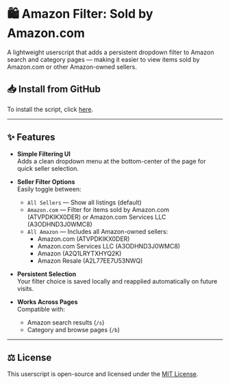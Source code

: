 # 🛍️ Amazon Filter: Sold by Amazon.com

A lightweight userscript that adds a persistent dropdown filter to Amazon search and category pages — making it easier to view items sold by Amazon.com or other Amazon-owned sellers.

## **📥 Install from GitHub**

To install the script, click [here](https://raw.githubusercontent.com/sinazadeh/userscripts/refs/heads/main/Amazon_Filter_Sold_by_Amazoncom.user.js).

---

## ✨ Features

- **Simple Filtering UI**  
  Adds a clean dropdown menu at the bottom-center of the page for quick seller selection.

- **Seller Filter Options**  
  Easily toggle between:
  - `All Sellers` — Show all listings (default)
  - `Amazon.com` — Filter for items sold by Amazon.com (ATVPDKIKX0DER) or Amazon.com Services LLC (A3ODHND3J0WMC8)
  - `All Amazon` — Includes all Amazon-owned sellers:
    - Amazon.com (ATVPDKIKX0DER)  
    - Amazon.com Services LLC (A3ODHND3J0WMC8)  
    - Amazon (A2Q1LRYTXHYQ2K)  
    - Amazon Resale (A2L77EE7U53NWQ)

- **Persistent Selection**  
  Your filter choice is saved locally and reapplied automatically on future visits.

- **Works Across Pages**  
  Compatible with:
  - Amazon search results (`/s`)
  - Category and browse pages (`/b`)

---

## ⚖️ License

This userscript is open-source and licensed under the [MIT License](https://opensource.org/licenses/MIT).
